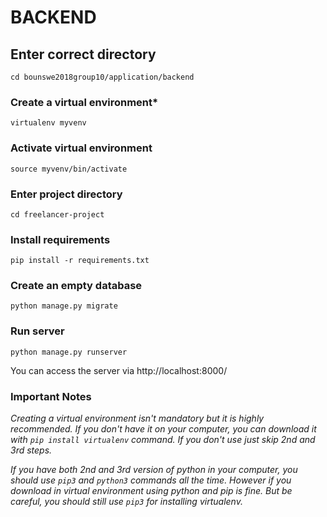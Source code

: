 # BACKEND

## Enter correct directory
```
cd bounswe2018group10/application/backend
```

### Create a virtual environment*
```
virtualenv myvenv
```

### Activate virtual environment
```
source myvenv/bin/activate
```

### Enter project directory
```
cd freelancer-project
```

### Install requirements
```
pip install -r requirements.txt
```

### Create an empty database
```
python manage.py migrate
```

### Run server
```
python manage.py runserver
```

<p>You can access the server via http://localhost:8000/</p>

### Important Notes
<i>Creating a virtual environment isn't mandatory but it is highly recommended. If you don't have it on your computer, you can download it with ```pip install virtualenv``` command. If you don't use just skip 2nd and 3rd steps.</i>

<i> If you have both 2nd and 3rd version of python in your computer, you should use ```pip3``` and ```python3``` commands all the time. However if you download in virtual environment using python and pip is fine. But be careful, you should still use ```pip3``` for installing virtualenv. </i>



